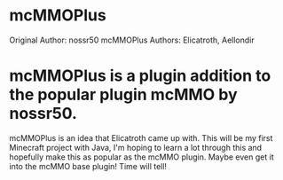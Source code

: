 mcMMOPlus
=========

Original Author: nossr50
mcMMOPlus Authors: Elicatroth, Aellondir

mcMMOPlus is a plugin addition to the popular plugin mcMMO by nossr50.
======================================================================

mcMMOPlus is an idea that Elicatroth came up with. This will be my first Minecraft project with Java,
I'm hoping to learn a lot through this and hopefully make this as popular as the mcMMO plugin. Maybe
even get it into the mcMMO base plugin! Time will tell!
